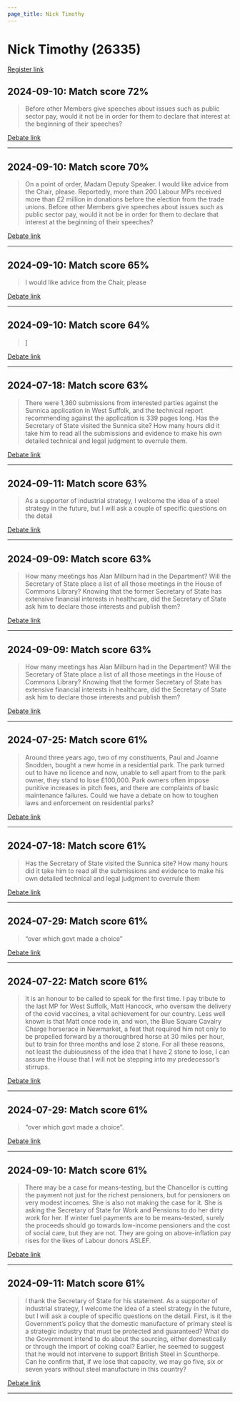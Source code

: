 ```yaml
---
page_title: Nick Timothy
---
```


# Nick Timothy  (26335)

[Register link](https://www.theyworkforyou.com/mp/26335/register)



## 2024-09-10: Match score 72%

>Before other Members give speeches about issues such as public sector pay, would it not be in order for them to declare that interest at the beginning of their speeches?

[Debate link](https://www.theyworkforyou.com/debates/?id=2024-09-10a.766.2) 

---



## 2024-09-10: Match score 70%

>On a point of order, Madam Deputy Speaker. I would like advice from the Chair, please. Reportedly, more than 200 Labour MPs received more than £2 million in donations before the election from the trade unions. Before other Members give speeches about issues such as public sector pay, would it not be in order for them to declare that interest at the beginning of their speeches?

[Debate link](https://www.theyworkforyou.com/debates/?id=2024-09-10a.766.2) 

---



## 2024-09-10: Match score 65%

>I would like advice from the Chair, please

[Debate link](https://www.theyworkforyou.com/debates/?id=2024-09-10a.766.2) 

---



## 2024-09-10: Match score 64%

>]

[Debate link](https://www.theyworkforyou.com/debates/?id=2024-09-10a.785.3) 

---



## 2024-07-18: Match score 63%

>There were 1,360 submissions from interested parties against the Sunnica application in West Suffolk, and the technical report recommending against the application is 339 pages long. Has the Secretary of State visited the Sunnica site? How many hours did it take him to read all the submissions and evidence to make his own detailed technical and legal judgment to overrule them.

[Debate link](https://www.theyworkforyou.com/debates/?id=2024-07-18f.200.0) 

---



## 2024-09-11: Match score 63%

>As a supporter of industrial strategy, I welcome the idea of a steel strategy in the future, but I will ask a couple of specific questions on the detail

[Debate link](https://www.theyworkforyou.com/debates/?id=2024-09-11b.838.2) 

---



## 2024-09-09: Match score 63%

>How many meetings has Alan Milburn had in the Department? Will the Secretary of State place a list of all those meetings in the House of Commons Library? Knowing that the former Secretary of State has extensive financial interests in healthcare, did the Secretary of State ask him to declare those interests and publish them?

[Debate link](https://www.theyworkforyou.com/debates/?id=2024-09-09b.579.0) 

---



## 2024-09-09: Match score 63%

>How many meetings has Alan Milburn had in the Department? Will the Secretary of State place a list of all those meetings in the House of Commons Library? Knowing that the former Secretary of State has extensive financial interests in healthcare, did the Secretary of State ask him to declare those interests and publish them?

[Debate link](https://www.theyworkforyou.com/debates/?id=2024-09-09b.579.0) 

---



## 2024-07-25: Match score 61%

>Around three years ago, two of my constituents, Paul and Joanne Snodden, bought a new home in a residential park. The park turned out to have no licence and now, unable to sell apart from to the park owner, they stand to lose £100,000. Park owners often impose punitive increases in pitch fees, and there are complaints of basic maintenance failures. Could we have a debate on how to toughen laws and enforcement on residential parks?

[Debate link](https://www.theyworkforyou.com/debates/?id=2024-07-25e.821.3) 

---



## 2024-07-18: Match score 61%

>Has the Secretary of State visited the Sunnica site? How many hours did it take him to read all the submissions and evidence to make his own detailed technical and legal judgment to overrule them

[Debate link](https://www.theyworkforyou.com/debates/?id=2024-07-18f.200.0) 

---



## 2024-07-29: Match score 61%

>“over which govt made a choice”

[Debate link](https://www.theyworkforyou.com/debates/?id=2024-07-29c.1056.2) 

---



## 2024-07-22: Match score 61%

>It is an honour to be called to speak for the first time. I pay tribute to the last MP for West Suffolk, Matt Hancock, who oversaw the delivery of the covid vaccines, a vital achievement for our country. Less well known is that Matt once rode in, and won, the Blue Square Cavalry Charge horserace in Newmarket, a feat that required him not only to be propelled forward by a thoroughbred horse at 30 miles per hour, but to train for three months and lose 2 stone. For all these reasons, not least the dubiousness of the idea that I have 2 stone to lose, I can assure the House that I will not be stepping into my predecessor’s stirrups.

[Debate link](https://www.theyworkforyou.com/debates/?id=2024-07-22e.444.1) 

---



## 2024-07-29: Match score 61%

>“over which govt made a choice”.

[Debate link](https://www.theyworkforyou.com/debates/?id=2024-07-29c.1056.2) 

---



## 2024-09-10: Match score 61%

>There may be a case for means-testing, but the Chancellor is cutting the payment not just for the richest pensioners, but for pensioners on very modest incomes. She is also not making the case for it. She is asking the Secretary of State for Work and Pensions to do her dirty work  for her. If winter fuel payments are to be means-tested, surely the proceeds should go towards low-income pensioners and the cost of social care, but they are not. They are going on above-inflation pay rises for the likes of Labour donors ASLEF.

[Debate link](https://www.theyworkforyou.com/debates/?id=2024-09-10a.785.3) 

---



## 2024-09-11: Match score 61%

>I thank the Secretary of State for his statement. As a supporter of industrial strategy, I welcome the idea of a steel strategy in the future, but I will ask a couple of specific questions on the detail. First, is it the Government’s policy that the domestic manufacture of primary steel is a strategic industry that must be protected and guaranteed? What do the Government intend to do about the sourcing, either domestically or through the import of coking coal? Earlier, he seemed to suggest that he would not intervene to support British Steel in Scunthorpe. Can he confirm that, if we lose that capacity, we may go five, six or seven years without steel manufacture in this country?

[Debate link](https://www.theyworkforyou.com/debates/?id=2024-09-11b.838.2) 

---

